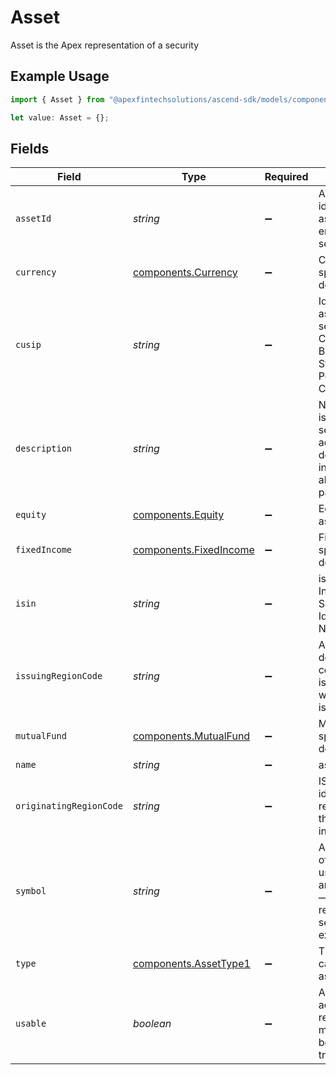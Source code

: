 # Asset

Asset is the Apex representation of a security

## Example Usage

```typescript
import { Asset } from "@apexfintechsolutions/ascend-sdk/models/components";

let value: Asset = {};
```

## Fields

| Field                                                                                                        | Type                                                                                                         | Required                                                                                                     | Description                                                                                                  | Example                                                                                                      |
| ------------------------------------------------------------------------------------------------------------ | ------------------------------------------------------------------------------------------------------------ | ------------------------------------------------------------------------------------------------------------ | ------------------------------------------------------------------------------------------------------------ | ------------------------------------------------------------------------------------------------------------ |
| `assetId`                                                                                                    | *string*                                                                                                     | :heavy_minus_sign:                                                                                           | Apex internal identifier assigned upon entry to every security.                                              | 8395                                                                                                         |
| `currency`                                                                                                   | [components.Currency](../../models/components/currency.md)                                                   | :heavy_minus_sign:                                                                                           | Currency specific asset details                                                                              |                                                                                                              |
| `cusip`                                                                                                      | *string*                                                                                                     | :heavy_minus_sign:                                                                                           | Identifier assigned to a security by the CUSIP Service Bureau of Standard & Poor’s Corporation               | 855244109                                                                                                    |
| `description`                                                                                                | *string*                                                                                                     | :heavy_minus_sign:                                                                                           | Name of the issuer of a security and additional descriptive information about the particular issue           | Starbucks Corp                                                                                               |
| `equity`                                                                                                     | [components.Equity](../../models/components/equity.md)                                                       | :heavy_minus_sign:                                                                                           | Equity specific asset details                                                                                |                                                                                                              |
| `fixedIncome`                                                                                                | [components.FixedIncome](../../models/components/fixedincome.md)                                             | :heavy_minus_sign:                                                                                           | FixedIncome specific asset details                                                                           |                                                                                                              |
| `isin`                                                                                                       | *string*                                                                                                     | :heavy_minus_sign:                                                                                           | isin is the International Securities Identification Number                                                   | US123456789                                                                                                  |
| `issuingRegionCode`                                                                                          | *string*                                                                                                     | :heavy_minus_sign:                                                                                           | A string attribute denoting the country of issuance or where the asset is trading.                           | US                                                                                                           |
| `mutualFund`                                                                                                 | [components.MutualFund](../../models/components/mutualfund.md)                                               | :heavy_minus_sign:                                                                                           | MutualFund specific asset details                                                                            |                                                                                                              |
| `name`                                                                                                       | *string*                                                                                                     | :heavy_minus_sign:                                                                                           | assets/{asset_id}                                                                                            | assets/8395                                                                                                  |
| `originatingRegionCode`                                                                                      | *string*                                                                                                     | :heavy_minus_sign:                                                                                           | ISO code identifying the region in which the entity was incorporated                                         | US                                                                                                           |
| `symbol`                                                                                                     | *string*                                                                                                     | :heavy_minus_sign:                                                                                           | An arrangement of characters—usually letters and or numbers — usually representing securities on an exchange | SBUX                                                                                                         |
| `type`                                                                                                       | [components.AssetType1](../../models/components/assettype1.md)                                               | :heavy_minus_sign:                                                                                           | The type or category of the asset                                                                            | EQUITY                                                                                                       |
| `usable`                                                                                                     | *boolean*                                                                                                    | :heavy_minus_sign:                                                                                           | A usable asset is active in its respective market and can be traded and/or transferred                       | true                                                                                                         |